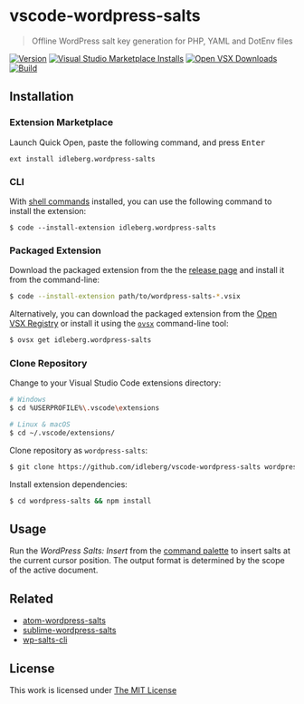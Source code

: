 # vscode-wordpress-salts

> Offline WordPress salt key generation for PHP, YAML and DotEnv files

[![Version](https://img.shields.io/github/v/release/idleberg/vscode-wordpress-salts?style=for-the-badge)](https://github.com/idleberg/vscode-wordpress-salts/releases)
[![Visual Studio Marketplace Installs](https://img.shields.io/visual-studio-marketplace/i/idleberg.wordpress-salts?style=for-the-badge&label=Marketplace)](https://marketplace.visualstudio.com/items?itemName=idleberg.wordpress-salts)
[![Open VSX Downloads](https://img.shields.io/open-vsx/dt/idleberg/wordpress-salts?style=for-the-badge&label=Open%20VSX)](https://open-vsx.org/extension/idleberg/wordpress-salts)
[![Build](https://img.shields.io/github/actions/workflow/status/idleberg/vscode-wordpress-salts/default.yml?style=for-the-badge)](https://github.com/idleberg/vscode-wordpress-salts/actions)

## Installation

### Extension Marketplace

Launch Quick Open, paste the following command, and press <kbd>Enter</kbd>

`ext install idleberg.wordpress-salts`

### CLI

With [shell commands](https://code.visualstudio.com/docs/editor/command-line) installed, you can use the following command to install the extension:

`$ code --install-extension idleberg.wordpress-salts`

### Packaged Extension

Download the packaged extension from the the [release page](https://github.com/idleberg/vscode-wordpress-salts/releases) and install it from the command-line:

```bash
$ code --install-extension path/to/wordpress-salts-*.vsix
```

Alternatively, you can download the packaged extension from the [Open VSX Registry](https://open-vsx.org/) or install it using the [`ovsx`](https://www.npmjs.com/package/ovsx) command-line tool:

```bash
$ ovsx get idleberg.wordpress-salts
```

### Clone Repository

Change to your Visual Studio Code extensions directory:

```bash
# Windows
$ cd %USERPROFILE%\.vscode\extensions

# Linux & macOS
$ cd ~/.vscode/extensions/
```

Clone repository as `wordpress-salts`:

```bash
$ git clone https://github.com/idleberg/vscode-wordpress-salts wordpress-salts
```

Install extension dependencies:


```bash
$ cd wordpress-salts && npm install
```

## Usage

Run the *WordPress Salts: Insert* from the [command palette](https://code.visualstudio.com/docs/editor/codebasics#_command-palette) to insert salts at the current cursor position. The output format is determined by the scope of the active document.

## Related

- [atom-wordpress-salts](https://atom.io/packages/wordpress-salts)
- [sublime-wordpress-salts](https://packagecontrol.io/packages/WordPress%20Salts)
- [wp-salts-cli](https://www.npmjs.com/package/wp-salts-cli)

## License

This work is licensed under [The MIT License](https://opensource.org/licenses/MIT)
